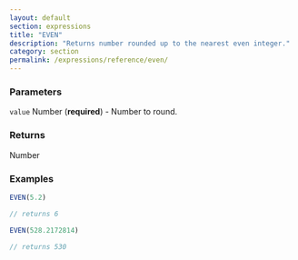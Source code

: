 ```yaml
---
layout: default
section: expressions
title: "EVEN"
description: "Returns number rounded up to the nearest even integer."
category: section
permalink: /expressions/reference/even/
---
```


### Parameters

`value` Number (__required__) - Number to round.

### Returns

Number

### Examples

```js
EVEN(5.2)

// returns 6
```


```js
EVEN(528.2172814)

// returns 530
```